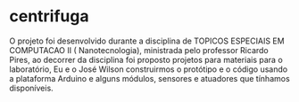 # centrifuga
O projeto foi desenvolvido durante a disciplina de TOPICOS ESPECIAIS EM COMPUTACAO II ( Nanotecnologia), ministrada pelo professor Ricardo Pires, ao decorrer da disciplina foi proposto projetos para materiais para o laboratório, Eu e o José Wilson construirmos o protótipo e o código usando a plataforma Arduino e alguns módulos, sensores e atuadores que tínhamos disponíveis.
